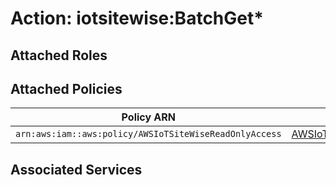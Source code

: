 # Action: iotsitewise:BatchGet*

## Attached Roles

## Attached Policies

| Policy ARN | Policy Name |
|------------|-------------|
| `arn:aws:iam::aws:policy/AWSIoTSiteWiseReadOnlyAccess` | [AWSIoTSiteWiseReadOnlyAccess](../policies.md#awsiotsitewisereadonlyaccess) |

## Associated Services

